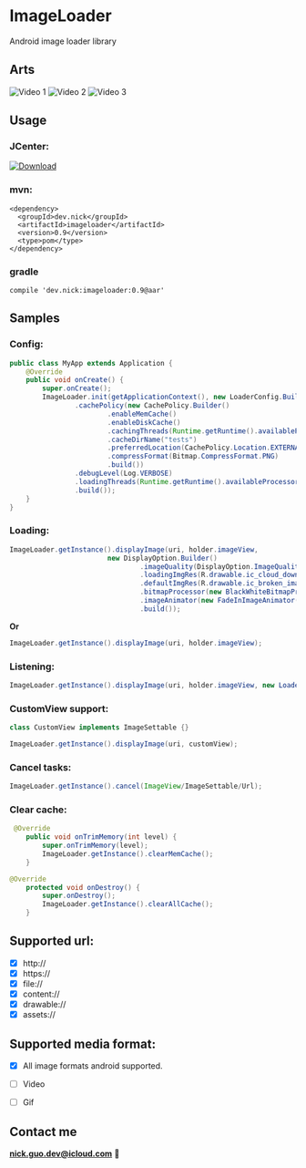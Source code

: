 # ImageLoader
Android image loader library


## Arts
![Video 1](art/files.gif)
![Video 2](art/nets.gif)
![Video 3](art/animations.gif)

## Usage

### JCenter:

[ ![Download](https://api.bintray.com/packages/nickandroid/maven/imageloader/images/download.svg) ](https://bintray.com/nickandroid/maven/imageloader/_latestVersion)


### mvn:
```
<dependency>
  <groupId>dev.nick</groupId>
  <artifactId>imageloader</artifactId>
  <version>0.9</version>
  <type>pom</type>
</dependency>
```

### gradle
```
compile 'dev.nick:imageloader:0.9@aar'
```

## Samples

### Config:
```java
public class MyApp extends Application {
    @Override
    public void onCreate() {
        super.onCreate();
        ImageLoader.init(getApplicationContext(), new LoaderConfig.Builder()
                .cachePolicy(new CachePolicy.Builder()
                        .enableMemCache()
                        .enableDiskCache()
                        .cachingThreads(Runtime.getRuntime().availableProcessors())
                        .cacheDirName("tests")
                        .preferredLocation(CachePolicy.Location.EXTERNAL)
                        .compressFormat(Bitmap.CompressFormat.PNG)
                        .build())
                .debugLevel(Log.VERBOSE)
                .loadingThreads(Runtime.getRuntime().availableProcessors() * 2)
                .build());
    }
}
```

### Loading:
```java
ImageLoader.getInstance().displayImage(uri, holder.imageView,
                        new DisplayOption.Builder()
                                .imageQuality(DisplayOption.ImageQuality.FIT_VIEW)
                                .loadingImgRes(R.drawable.ic_cloud_download_black_24dp)
                                .defaultImgRes(R.drawable.ic_broken_image_black_24dp)
                                .bitmapProcessor(new BlackWhiteBitmapProcessor())
                                .imageAnimator(new FadeInImageAnimator())
                                .build());
```
**Or**
```java
ImageLoader.getInstance().displayImage(uri, holder.imageView);
```

### Listening:
```java
ImageLoader.getInstance().displayImage(uri, holder.imageView, new LoaderListener(){...});
```

### CustomView support:
```java
class CustomView implements ImageSettable {}
```
```java
ImageLoader.getInstance().displayImage(uri, customView);
```

### Cancel tasks:
```java
ImageLoader.getInstance().cancel(ImageView/ImageSettable/Url);
```

### Clear cache:
```java
 @Override
    public void onTrimMemory(int level) {
        super.onTrimMemory(level);
        ImageLoader.getInstance().clearMemCache();
    }
```
```java
@Override
    protected void onDestroy() {
        super.onDestroy();
        ImageLoader.getInstance().clearAllCache();
    }
```

## Supported url:
- [x] http://
- [x] https://
- [x] file://
- [x] content://
- [x] drawable://
- [x] assets://

## Supported media format:
- [x] All image formats android supported.
- [ ] Video
- [ ] Gif


## Contact me
**nick.guo.dev@icloud.com** :email:
